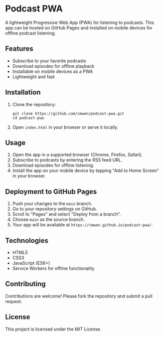# Podcast PWA

A lightweight Progressive Web App (PWA) for listening to podcasts. This app can be hosted on GitHub Pages and installed on mobile devices for offline podcast listening.

## Features

- Subscribe to your favorite podcasts
- Download episodes for offline playback
- Installable on mobile devices as a PWA
- Lightweight and fast

## Installation

1. Clone the repository:
   ```
   git clone https://github.com/cmwen/podcast-pwa.git
   cd podcast-pwa
   ```

2. Open `index.html` in your browser or serve it locally.

## Usage

1. Open the app in a supported browser (Chrome, Firefox, Safari).
2. Subscribe to podcasts by entering the RSS feed URL.
3. Download episodes for offline listening.
4. Install the app on your mobile device by tapping "Add to Home Screen" in your browser.

## Deployment to GitHub Pages

1. Push your changes to the `main` branch.
2. Go to your repository settings on GitHub.
3. Scroll to "Pages" and select "Deploy from a branch".
4. Choose `main` as the source branch.
5. Your app will be available at `https://cmwen.github.io/podcast-pwa/`.

## Technologies

- HTML5
- CSS3
- JavaScript (ES6+)
- Service Workers for offline functionality

## Contributing

Contributions are welcome! Please fork the repository and submit a pull request.

## License

This project is licensed under the MIT License.
